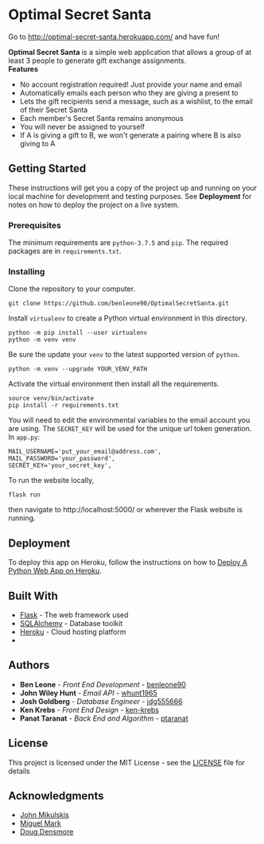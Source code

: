 # Optimal Secret Santa
Go to http://optimal-secret-santa.herokuapp.com/ and have fun!

<!--
@Ken put a screenshot of the website and group creation here
-->

**Optimal Secret Santa** is a simple web application that allows a group of at least 3 people to generate gift exchange assignments.  
**Features**
* No account registration required! Just provide your name and email
* Automatically emails each person who they are giving a present to
* Lets the gift recipients send a message, such as a wishlist, to the email of their Secret Santa
* Each member's Secret Santa remains anonymous
* You will never be assigned to yourself
* If A is giving a gift to B, we won't generate a pairing where B is also giving to A

## Getting Started

These instructions will get you a copy of the project up and running on your local machine for development and testing purposes. See **Deployment** for notes on how to deploy the project on a live system.

### Prerequisites

The minimum requirements are `python-3.7.5` and `pip`.
The required packages are in `requirements.txt`.

### Installing

Clone the repository to your computer.

```
git clone https://github.com/benleone90/OptimalSecretSanta.git
```
Install `virtualenv` to create a Python virtual environment in this directory.
```
python -m pip install --user virtualenv
python -m venv venv
```
Be sure the update your `venv` to the latest supported version of `python`.
```
python -m venv --upgrade YOUR_VENV_PATH
```
Activate the virtual environment then install all the requirements.
```
source venv/bin/activate
pip install -r requirements.txt
```
You will need to edit the environmental variables to the email account you are using. The `SECRET_KEY` will be used for the unique url token generation.
In `app.py`:
```
MAIL_USERNAME='put_your_email@address.com',
MAIL_PASSWORD='your_password',
SECRET_KEY='your_secret_key',
```
To run the website locally,
```
flask run
```
then navigate to http://localhost:5000/ or wherever the Flask website is running.

## Deployment

To deploy this app on Heroku, follow the instructions on how to [Deploy A Python Web App on Heroku](https://gist.github.com/bradtraversy/0029d655269c8a972df726ed0ac56b88).

## Built With

* [Flask](https://palletsprojects.com/p/flask/) - The web framework used
* [SQLAlchemy](https://www.sqlalchemy.org/) - Database toolkit
* [Heroku](https://www.heroku.com/) - Cloud hosting platform
* 

## Authors

* **Ben Leone** - *Front End Development* - [benleone90](https://github.com/benleone90)
* **John Wiley Hunt** - *Email API* - [whunt1965](https://github.com/whunt1965)
* **Josh Goldberg** - *Database Engineer* - [jdg555666](https://github.com/jdg555666)
* **Ken Krebs** - *Front End Design* - [ken-krebs](https://github.com/ken-krebs)
* **Panat Taranat** - *Back End and Algorithm* - [ptaranat](https://github.com/ptaranat)

## License

This project is licensed under the MIT License - see the [LICENSE](LICENSE) file for details

## Acknowledgments

* [John Mikulskis](https://github.com/jkulskis)
* [Miguel Mark](https://github.com/mmark9)
* [Doug Densmore](https://github.com/ddensmore)
